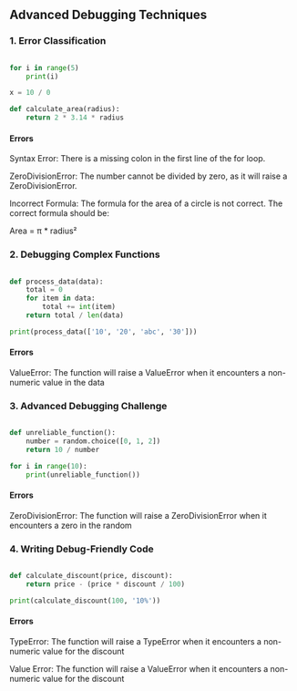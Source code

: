 ## Advanced Debugging Techniques

### 1. Error Classification

```python

for i in range(5)
    print(i)

x = 10 / 0

def calculate_area(radius):
    return 2 * 3.14 * radius 

```
#### Errors
Syntax Error: There is a missing colon in the first line of the for loop.

ZeroDivisionError: The number cannot be divided by zero, as it will raise a ZeroDivisionError.

Incorrect Formula: The formula for the area of a circle is not correct. The correct formula should be:

Area = π * radius²

### 2. Debugging Complex Functions

```python

def process_data(data):
    total = 0
    for item in data:
        total += int(item)
    return total / len(data)

print(process_data(['10', '20', 'abc', '30']))

```
#### Errors
ValueError: The function will raise a ValueError when it encounters a non-numeric value in the data

### 3. Advanced Debugging Challenge

```python

def unreliable_function():
    number = random.choice([0, 1, 2])
    return 10 / number

for i in range(10):
    print(unreliable_function())

```
#### Errors
ZeroDivisionError: The function will raise a ZeroDivisionError when it encounters a zero in the random

### 4. Writing Debug-Friendly Code
```python

def calculate_discount(price, discount):
    return price - (price * discount / 100)

print(calculate_discount(100, '10%'))

```
#### Errors
TypeError: The function will raise a TypeError when it encounters a non-numeric value for the discount

Value Error: The function will raise a ValueError when it encounters a non-numeric value for the discount




